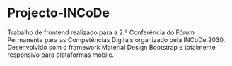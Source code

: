 # Projecto-INCoDe

Trabalho de frontend realizado para a 2.ª Conferência do Fórum Permanente para as Competências Digitais organizado pela INCoDe.2030. Desenvolvido com o framework Material Design Bootstrap e totalmente responsivo para plataformas mobile.
